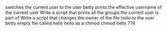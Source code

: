 switches the current user to the user betty
prints the effective username of the current user
Write a script that prints all the groups the current user is part of
Write a script that changes the owner of the file hello to the user betty
empty file called hello
hello as a chmod
chmod hello 774
